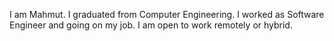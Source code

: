 I am Mahmut. I graduated from Computer Engineering. I worked as Software Engineer and going on my job. I am open to work remotely or hybrid.
